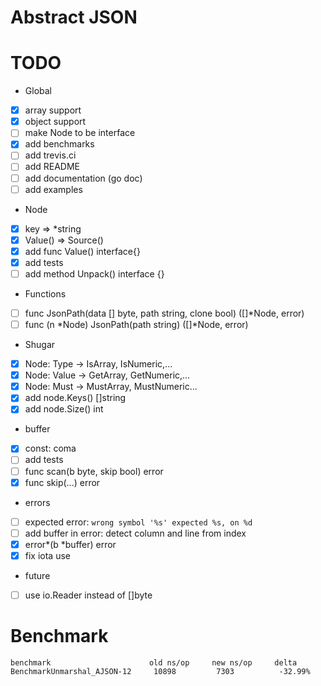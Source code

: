 # Abstract JSON


# TODO

- Global
- [x] array support
- [x] object support
- [ ] make Node to be interface
- [x] add benchmarks
- [ ] add trevis.ci
- [ ] add README
- [ ] add documentation (go doc)
- [ ] add examples
- Node
- [x] key => *string
- [x] ‌Value() => Source()
- [x] add func Value() interface{}
- [x] add tests
- [ ] add method Unpack() interface {}
- Functions 
- [ ] func JsonPath(data [] byte, path string, clone bool) ([]*Node, error) 
- [ ] func (n *Node) JsonPath(path string) ([]*Node, error)
- Shugar
- [x] ‌Node: Type -> IsArray, IsNumeric,...
- [x] ‌Node: Value -> GetArray, GetNumeric,...
- [x] ‌Node: Must -> MustArray, MustNumeric...
- [x] add ‌node.Keys() []string
- [x] add ‌node.Size() int
- buffer
- [x] ‌const: coma
- [ ] add tests
- [ ] func scan(b byte, skip bool) error
- [x] func skip(...) error
- errors
- [ ] expected error: `wrong symbol '%s' expected %s, on %d`
- [ ] add buffer in error: detect column and line from index
- [x] ‌error*(b *buffer) error
- [x] fix iota use
- future
- [ ] use io.Reader instead of []byte

# Benchmark

```
benchmark                      old ns/op     new ns/op     delta
BenchmarkUnmarshal_AJSON-12     10898         7303          -32.99%
```